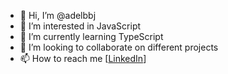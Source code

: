 - 👋 Hi, I’m @adelbbj
- 👀 I’m interested in JavaScript
- 🌱 I’m currently learning TypeScript
- 💞️ I’m looking to collaborate on different projects
- 📫 How to reach me [[LinkedIn](https://www.linkedin.com/in/adel-babajanpour)]

<!---
adelbbj/adelbbj is a ✨ special ✨ repository because its `README.md` (this file) appears on your GitHub profile.
You can click the Preview link to take a look at your changes.
--->
